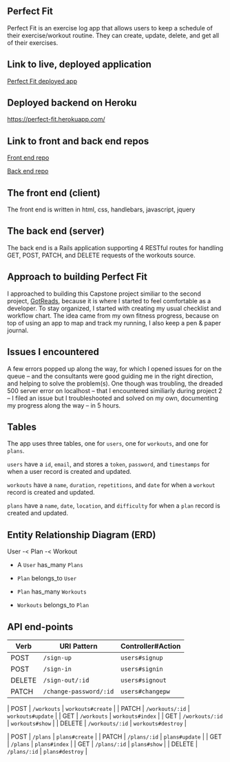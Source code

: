 ## Perfect Fit

Perfect Fit is an exercise log app that allows users to keep a schedule of their exercise/workout routine. They can create, update, delete, and get all of their exercises.

## Link to live, deployed application

[Perfect Fit deployed app](https://aliciapflaumer.github.io/perfect-fit-frontend/)

## Deployed backend on Heroku
https://perfect-fit.herokuapp.com/

## Link to front and back end repos

[Front end repo](https://github.com/aliciapflaumer/perfect-fit-frontend)

[Back end repo](https://github.com/aliciapflaumer/perfect-fit-backend)

## The front end (client)
The front end is written in html, css, handlebars, javascript, jquery

## The back end (server)
The back end is a Rails application supporting 4 RESTful routes for handling GET, POST, PATCH, and DELETE requests of the workouts source.

## Approach to building Perfect Fit
I approached to building this Capstone project similiar to the second project, [GotReads](https://aliciapflaumer.github.io/got-reads-front-end/), because it is where I started to feel comfortable as a developer.
To stay organized, I started with creating my usual checklist and workflow chart. The idea came from my own fitness progress, because on top of using an app to map and track my running, I also keep a pen & paper journal.

## Issues I encountered
A few errors popped up along the way, for which I opened issues for on the queue – and the consultants were good guiding me in the right direction, and helping to solve the problem(s). One though was troubling, the dreaded 500 server error on localhost – that I encountered similiarly during project 2 – I filed an issue but I troubleshooted and solved on my own, documenting my progress along the way – in 5 hours.

## Tables

The app uses three tables, one for `users`, one for `workouts`, and one for `plans`.

`users` have a `id`, `email`, and stores a `token`, `password`, and `timestamps` for when a user record is created and updated.

`workouts` have a `name`, `duration`, `repetitions`, and `date` for when a `workout` record is created and updated.

`plans` have a `name`, `date`, `location`, and `difficulty` for when a `plan` record is created and updated.

## Entity Relationship Diagram (ERD)

User -< Plan -< Workout

- A `User` has_many `Plans`
- `Plan` belongs_to `User`

- `Plan` has_many `Workouts`
- `Workouts` belongs_to `Plan`

## API end-points

| Verb   | URI Pattern            | Controller#Action  |
|--------|----------------------- |------------------  |
| POST   | `/sign-up`             | `users#signup`     |
| POST   | `/sign-in`             | `users#signin`     |
| DELETE | `/sign-out/:id`        | `users#signout`    |
| PATCH  | `/change-password/:id` | `users#changepw`   |

| POST   | `/workouts`            | `workouts#create`  |
| PATCH  | `/workouts/:id`        | `workouts#update`  |
| GET    | `/workouts`            | `workouts#index`   |
| GET    | `/workouts/:id`        | `workouts#show`    |
| DELETE | `/workouts/:id`        | `workouts#destroy` |

| POST   | `/plans`               | `plans#create`     |
| PATCH  | `/plans/:id`           | `plans#update`     |
| GET    | `/plans`               | `plans#index`      |
| GET    | `/plans/:id`           | `plans#show`       |
| DELETE | `/plans/:id`           | `plans#destroy`    |
